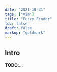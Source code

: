 ```yaml
---
date: "2021-10-31"
tags: ["Vim"]
title: "Fuzzy Finder"
toc: false
draft: false
markup: "goldmark"
---
```



## Intro

**TODO**:...

